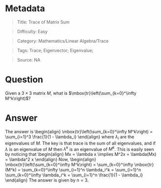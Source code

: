 # Metadata
> Title: Trace of Matrix Sum

> Difficulty: Easy

> Category: Mathematics/Linear Algebra/Trace

> Tags: Trace; Eigenvector; Eigenvalue; 

> Source: NA

# Question
Given a $3 \times 3$ matrix $M$, what is $\mbox{tr}\left(\sum_{k=0}^\infty M^k\right)$?

# Answer
The answer is
\begin{align}
\mbox{tr}\left(\sum_{k=0}^\infty M^k\right) = \sum_{i=1}^3 \frac{1}{1 - \lambda_i}
\end{align}
where $\lambda_i$ are the eigenvalues of $M$. The key is that trace is the sum of all eigenvalues, and if $\lambda$ is an eigenvalue of $M$ then $\lambda^k$ is an eigenvalue of $M^k$. This is easily seen by noticing that
\begin{align}
	Mx = \lambda x \implies M^2x = \lambda(Mx) = \lambda^2 x
\end{align}
Now, 
\begin{align}
\mbox{tr}\left(\sum_{k=0}^\infty M^k\right) = \sum_{k=0}^\infty \mbox{tr}(M^k) = \sum_{k=0}^\infty \sum_{i=1}^n \lambda_i^k = \sum_{i=1}^n \sum_{k=0}^\infty \lambda_i^k = \sum_{i=1}^n \frac{1}{1 - \lambda_i}
\end{align}
The answer is given by $n = 3$.
